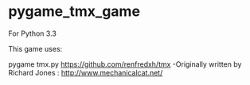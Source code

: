 pygame_tmx_game
===============

For Python 3.3

This game uses:

pygame
tmx.py https://github.com/renfredxh/tmx
  -Originally written by Richard Jones : http://www.mechanicalcat.net/

